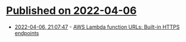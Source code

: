 # [Published on 2022-04-06](index.md)

* [2022-04-06, 21:07:47](https://news.ycombinator.com/item?id=30937433) - [AWS Lambda function URLs: Built-in HTTPS endpoints](https://aws.amazon.com/blogs/aws/announcing-aws-lambda-function-urls-built-in-https-endpoints-for-single-function-microservices/)
